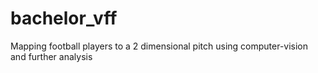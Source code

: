 # bachelor_vff
Mapping football players to a 2 dimensional pitch using computer-vision and further analysis
